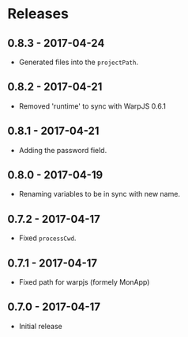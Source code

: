 # Releases

## 0.8.3 - 2017-04-24

- Generated files into the `projectPath`.

## 0.8.2 - 2017-04-21

- Removed 'runtime' to sync with WarpJS 0.6.1

## 0.8.1 - 2017-04-21

- Adding the password field.

## 0.8.0 - 2017-04-19

- Renaming variables to be in sync with new name.

## 0.7.2 - 2017-04-17

- Fixed `processCwd`.

## 0.7.1 - 2017-04-17

- Fixed path for warpjs (formely MonApp)

## 0.7.0 - 2017-04-17

- Initial release
